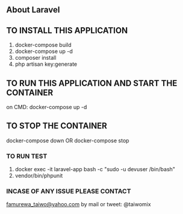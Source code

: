 ## About Laravel
## TO INSTALL THIS APPLICATION
1. docker-compose build 
2. docker-compose up -d
3. composer install
4. php artisan key:generate
## TO RUN THIS APPLICATION AND START THE CONTAINER
on CMD: docker-compose up -d
## TO STOP THE CONTAINER
docker-compose down OR docker-compose stop
### TO RUN TEST
1. docker exec -it laravel-app bash -c "sudo -u devuser /bin/bash"
2. vendor/bin/phpunit
### INCASE OF ANY ISSUE PLEASE CONTACT
famurewa_taiwo@yahoo.com by mail or tweet: @taiwomix